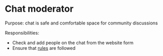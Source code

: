 # Chat moderator

Purpose: chat is safe and comfortable space for community discussions

Responsibilities:

* Check and add people on the chat from the website form
* Ensure that [rules]() are followed

